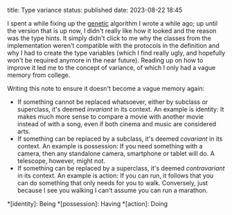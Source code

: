 title: Type variance
status: published
date: 2023-08-22 18:45

I spent a while fixing up the [genetic][] algorithm I wrote a while ago; up
until the version that is up now, I didn't really like how it looked and the reason was
the type hints. It simply didn't click to me why the classes from the implementation
weren't compatible with the protocols in the definition and why I had to create the
type variables (which I find really ugly, and hopefully won't be required anymore in the near
future). Reading up on how to improve it led me to the concept
of variance, of which I only had a vague memory from college.

Writing this note to ensure it doesn't become a vague memory again:

- If something cannot be replaced whatsoever, either by subclass or superclass, it's deemed
_invariant_ in its context. An example is identity: It makes much more sense to compare a movie
with another movie instead of with a song, even if both cinema and music are considered arts.
- If something can be replaced by a subclass, it's deemed _covariant_ in its context.
An example is possession: If you need something with a camera, then any standalone camera,
smartphone or tablet will do. A telescope, however, might not.
- If something can be replaced by a superclass, it's deemed _contravariant_ in its context.
An example is action: If you can run, it follows that you can do something that only
needs for you to walk. Conversely, just because I see you walking I can't assume you can run
a marathon.

[genetic]: {filename}/Software/genetic.md

*[identity]: Being
*[possession]: Having
*[action]: Doing
